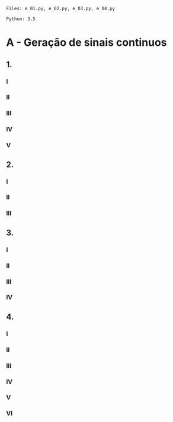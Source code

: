 ```
Files: e_01.py, e_02.py, e_03.py, e_04.py

Python: 3.5
```

# A - Geração de sinais continuos

## 1.

### I

### II

### III

### IV

### V

## 2.

### I

### II

### III

## 3.

### I

### II

### III

### IV

## 4.

### I

### II

### III

### IV

### V

### VI
